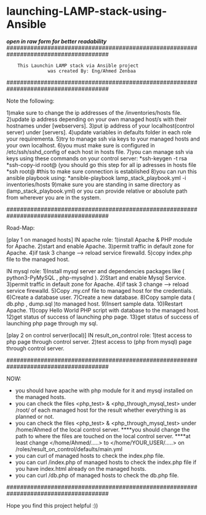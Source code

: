 # launching-LAMP-stack-using-Ansible
***open in raw form for better readability***
######################################################################################

	  	This Launchin LAMP stack via Ansible project
     	    	   was created By: Eng/Ahmed Zenbaa

######################################################################################

Note the following:

1)make sure to change the ip addresses of the /inventories/hosts file.
2)update ip address depending on your own managed host/s with their hostnames under [webservers].
3)put ip address of your localhost(control server) under [servers].
4)update variables in defaults folder in each role your requirementa.
5)try to manage ssh via keys to your managed hosts and your own localhost.
6)you must make sure <PERMITROOTLOGIN yes> is configured in /etc/ssh/sshd_config of each host in hosts file.
7)you can manage ssh via keys using these commands on your control server:
    *ssh-keygen -t rsa
	  *ssh-copy-id root@<ip address> (you should go this step for all ip adresses in hosts file
    *ssh root@<ip address>    #this to make sure connection is established 
8)you can run this ansible playbook using:
    *ansible-playbook lamp_stack_playbook.yml -i inventories/hosts
9)make sure you are standing in same directory as (lamp_stack_playbook.yml) or you can provide relative or absolute path from wherever you are in the system.

######################################################################################

Road-Map:

[play 1 on managed hosts]
IN apache role:
  1)install Apache & PHP module for Apache.
  2)start and enable Apache.
  3)permit traffic in default zone for Apache.
  4)if task 3 change --> reload service firewalld.
  5)copy index.php file to the managed host.

IN mysql role:
  1)Install mysql server and dependencies packages like ( python3-PyMySQL , php-mysqlnd ).
  2)Start and enable Mysql Service.
  3)permit traffic in default zone for Apache.
  4)if task 3 change --> reload service firewalld.
  5)Copy .my.cnf file to managed host for the credentials.
  6)Create a database user.
  7)Create a new database.
  8)Copy sample data ( db.php , dump.sql )to managed host.
  9)Insert sample data.
  10)Restart Apache.
  11)copy Hello World PHP script with database to the managed host.
  12)get status of success of launching php page.
  13)get status of success of launching php page through my sql.

[play 2 on control server(local)]
IN result_on_control role:
  1)test access to php page through control server.
  2)test access to (php from mysql) page through control server.

######################################################################################

NOW:

- you should have apache with php module for it and mysql installed on the managed hosts.
- you can check the files <php_test> & <php_through_mysql_test> under /root/ of each managed host for the result whether everything is as planned or not.
- you can check the files <php_test> & <php_through_mysql_test> under /home/Ahmed of the local control server.
  ****you should change the path to where the files are touched on the local control server.
  ****at least change </home/Ahmed/.....> to </home/YOUR_USER/.....> on /roles/result_on_control/defaults/main.yml 
- you can curl <ip address> of managed hosts to check the index.php file.
- you can curl <ip address>/index.php of managed hosts to check the index.php file if you have index.html already on the managed hosts.
- you can curl <ip address>/db.php of managed hosts to check the db.php file.

######################################################################################

Hope you find this project helpful :))

